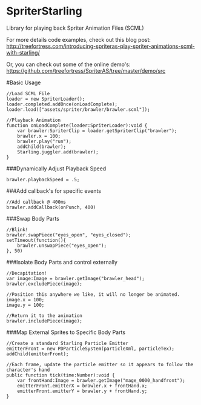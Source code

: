 SpriterStarling
===============

Library for playing back Spriter Animation Files (SCML)

For more details code examples, check out this blog post:
http://treefortress.com/introducing-spriteras-play-spriter-animations-scml-with-starling/

Or, you can check out some of the online demo's:
https://github.com/treefortress/SpriterAS/tree/master/demo/src


#Basic Usage

	//Load SCML File
	loader = new SpriterLoader();
	loader.completed.addOnce(onLoadComplete);
	loader.load(["assets/spriter/brawler/brawler.scml"]);

	//Playback Animation
	function onLoadComplete(loader:SpriterLoader):void {
		var brawler:SpriterClip = loader.getSpriterClip("brawler");
		brawler.x = 100;
		brawler.play("run");
		addChild(brawler);
		Starling.juggler.add(brawler);
	}

###Dynamically Adjust Playback Speed

	brawler.playbackSpeed = .5;

###Add callback's for specific events

	//Add callback @ 400ms
	brawler.addCallback(onPunch, 400)

###Swap Body Parts

	//Blink!
	brawler.swapPiece("eyes_open", "eyes_closed");
	setTimeout(function(){
		brawler.unswapPiece("eyes_open");
	}, 50)

###Isolate Body Parts and control externally

	//Decapitation!
	var image:Image = brawler.getImage("brawler_head");
	brawler.excludePiece(image);

	//Position this anywhere we like, it will no longer be animated.
	image.x = 100;
	image.y = 100;

	//Return it to the animation
	brawler.includePiece(image);

###Map External Sprites to Specific Body Parts

	//Create a standard Starling Particle Emitter
	emitterFront = new PDParticleSystem(particleXml, particleTex);
	addChild(emitterFront);

	//Each frame, update the particle emitter so it appears to follow the character's hand
	public function tick(time:Number):void {
		var frontHand:Image = brawler.getImage("mage_0000_handfront");
		emitterFront.emitterX = brawler.x + frontHand.x;
		emitterFront.emitterY = brawler.y + frontHand.y;
	}